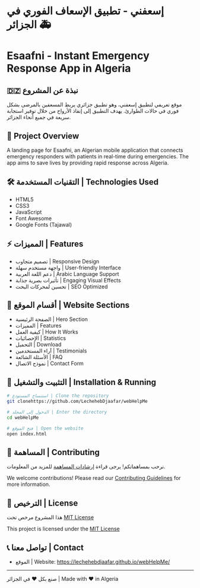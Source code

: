 # إسعفني - تطبيق الإسعاف الفوري في الجزائر 🚑
# Esaafni - Instant Emergency Response App in Algeria 

## 🇩🇿 نبذة عن المشروع
موقع تعريفي لتطبيق إسعفني، وهو تطبيق جزائري يربط المسعفين بالمرضى بشكل فوري في حالات الطوارئ. يهدف التطبيق إلى إنقاذ الأرواح من خلال توفير استجابة سريعة في جميع أنحاء الجزائر.

## 🌟 Project Overview
A landing page for Esaafni, an Algerian mobile application that connects emergency responders with patients in real-time during emergencies. The app aims to save lives by providing rapid response across Algeria.

## 🛠️ التقنيات المستخدمة | Technologies Used
- HTML5
- CSS3
- JavaScript
- Font Awesome
- Google Fonts (Tajawal)

## ⚡ المميزات | Features
- تصميم متجاوب | Responsive Design
- واجهة مستخدم سهلة | User-friendly Interface
- دعم اللغة العربية | Arabic Language Support
- تأثيرات بصرية جذابة | Engaging Visual Effects
- تحسين لمحركات البحث | SEO Optimized

## 📱 أقسام الموقع | Website Sections
- الصفحة الرئيسية | Hero Section
- المميزات | Features
- كيفية العمل | How It Works
- الإحصائيات | Statistics
- التحميل | Download
- آراء المستخدمين | Testimonials
- الأسئلة الشائعة | FAQ
- نموذج الاتصال | Contact Form

## 🚀 التثبيت والتشغيل | Installation & Running

```bash
# استنساخ المستودع | Clone the repository
git clonehttps://github.com/LechehebDjaafar/webHelpMe

# الدخول إلى المجلد | Enter the directory
cd webHelpMe

# فتح الموقع | Open the website
open index.html
```

## 👥 المساهمة | Contributing
نرحب بمساهماتكم! يرجى قراءة [إرشادات المساهمة](CONTRIBUTING.md) للمزيد من المعلومات.

We welcome contributions! Please read our [Contributing Guidelines](CONTRIBUTING.md) for more information.

## 📄 الترخيص | License
هذا المشروع مرخص تحت [MIT License](LICENSE)

This project is licensed under the [MIT License](LICENSE)

## 📞 تواصل معنا | Contact
- الموقع | Website: https://lechehebdjaafar.github.io/webHelpMe/

---
صنع بكل ❤️ في الجزائر | Made with ❤️ in Algeria
